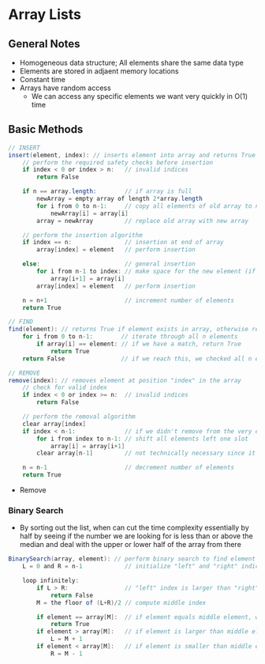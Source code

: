 # Array Lists

## General Notes

- Homogeneous data structure; All elements share the same data type
- Elements are stored in adjaent memory locations
- Constant time
- Arrays have random access
    - We can access any specific elements we want very quickly in O(1) time

## Basic Methods

```java
// INSERT
insert(element, index): // inserts element into array and returns True on success (or False on failure)
    // perform the required safety checks before insertion
    if index < 0 or index > n:   // invalid indices
        return False

    if n == array.length:        // if array is full
        newArray = empty array of length 2*array.length
        for i from 0 to n-1:     // copy all elements of old array to new array
            newArray[i] = array[i]
        array = newArray         // replace old array with new array

    // perform the insertion algorithm
    if index == n:               // insertion at end of array
        array[index] = element   // perform insertion

    else:                        // general insertion
        for i from n-1 to index: // make space for the new element (if insertion not at the end)
            array[i+1] = array[i]
        array[index] = element   // perform insertion

    n = n+1                      // increment number of elements
    return True

// FIND
find(element): // returns True if element exists in array, otherwise returns False
    for i from 0 to n-1:        // iterate through all n elements
        if array[i] == element: // if we have a match, return True
            return True
    return False                // if we reach this, we checked all n elements, so return False

// REMOVE
remove(index): // removes element at position "index" in the array
    // check for valid index
    if index < 0 or index >= n:  // invalid indices
        return False

    // perform the removal algorithm
    clear array[index]
    if index < n-1:              // if we didn't remove from the very end of the list
        for i from index to n-1: // shift all elements left one slot
            array[i] = array[i+1]
        clear array[n-1]         // not technically necessary since it'll be overwritten next insert

    n = n-1                      // decrement number of elements
    return True
```

- Remove

### Binary Search

- By sorting out the list, when can cut the time complexity essentially by half by seeing if the number we are looking for is less than or above the median and deal with the upper or lower half of the array from there

```java
BinarySearch(array, element): // perform binary search to find element in array
    L = 0 and R = n-1            // initialize "left" and "right" indices

    loop infinitely:
        if L > R:                // "left" index is larger than "right" index, so we failed
            return False
        M = the floor of (L+R)/2 // compute middle index

        if element == array[M]:  // if element equals middle element, we found our element
            return True        
        if element > array[M]:   // if element is larger than middle element, "recurse" right
            L = M + 1
        if element < array[M]:   // if element is smaller than middle element, "recurse" left
            R = M - 1
```
